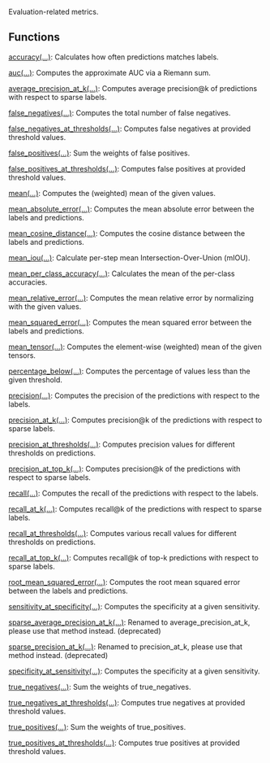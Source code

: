 
Evaluation-related metrics.
## Functions
[accuracy(...)](https://www.tensorflow.org/api_docs/python/tf/compat/v1/metrics/accuracy): Calculates how often predictions matches labels.

[auc(...)](https://www.tensorflow.org/api_docs/python/tf/compat/v1/metrics/auc): Computes the approximate AUC via a Riemann sum.

[average_precision_at_k(...)](https://www.tensorflow.org/api_docs/python/tf/compat/v1/metrics/average_precision_at_k): Computes average precision@k of predictions with respect to sparse labels.

[false_negatives(...)](https://www.tensorflow.org/api_docs/python/tf/compat/v1/metrics/false_negatives): Computes the total number of false negatives.

[false_negatives_at_thresholds(...)](https://www.tensorflow.org/api_docs/python/tf/compat/v1/metrics/false_negatives_at_thresholds): Computes false negatives at provided threshold values.

[false_positives(...)](https://www.tensorflow.org/api_docs/python/tf/compat/v1/metrics/false_positives): Sum the weights of false positives.

[false_positives_at_thresholds(...)](https://www.tensorflow.org/api_docs/python/tf/compat/v1/metrics/false_positives_at_thresholds): Computes false positives at provided threshold values.

[mean(...)](https://www.tensorflow.org/api_docs/python/tf/compat/v1/metrics/mean): Computes the (weighted) mean of the given values.

[mean_absolute_error(...)](https://www.tensorflow.org/api_docs/python/tf/compat/v1/metrics/mean_absolute_error): Computes the mean absolute error between the labels and predictions.

[mean_cosine_distance(...)](https://www.tensorflow.org/api_docs/python/tf/compat/v1/metrics/mean_cosine_distance): Computes the cosine distance between the labels and predictions.

[mean_iou(...)](https://www.tensorflow.org/api_docs/python/tf/compat/v1/metrics/mean_iou): Calculate per-step mean Intersection-Over-Union (mIOU).

[mean_per_class_accuracy(...)](https://www.tensorflow.org/api_docs/python/tf/compat/v1/metrics/mean_per_class_accuracy): Calculates the mean of the per-class accuracies.

[mean_relative_error(...)](https://www.tensorflow.org/api_docs/python/tf/compat/v1/metrics/mean_relative_error): Computes the mean relative error by normalizing with the given values.

[mean_squared_error(...)](https://www.tensorflow.org/api_docs/python/tf/compat/v1/metrics/mean_squared_error): Computes the mean squared error between the labels and predictions.

[mean_tensor(...)](https://www.tensorflow.org/api_docs/python/tf/compat/v1/metrics/mean_tensor): Computes the element-wise (weighted) mean of the given tensors.

[percentage_below(...)](https://www.tensorflow.org/api_docs/python/tf/compat/v1/metrics/percentage_below): Computes the percentage of values less than the given threshold.

[precision(...)](https://www.tensorflow.org/api_docs/python/tf/compat/v1/metrics/precision): Computes the precision of the predictions with respect to the labels.

[precision_at_k(...)](https://www.tensorflow.org/api_docs/python/tf/compat/v1/metrics/precision_at_k): Computes precision@k of the predictions with respect to sparse labels.

[precision_at_thresholds(...)](https://www.tensorflow.org/api_docs/python/tf/compat/v1/metrics/precision_at_thresholds): Computes precision values for different thresholds on predictions.

[precision_at_top_k(...)](https://www.tensorflow.org/api_docs/python/tf/compat/v1/metrics/precision_at_top_k): Computes precision@k of the predictions with respect to sparse labels.

[recall(...)](https://www.tensorflow.org/api_docs/python/tf/compat/v1/metrics/recall): Computes the recall of the predictions with respect to the labels.

[recall_at_k(...)](https://www.tensorflow.org/api_docs/python/tf/compat/v1/metrics/recall_at_k): Computes recall@k of the predictions with respect to sparse labels.

[recall_at_thresholds(...)](https://www.tensorflow.org/api_docs/python/tf/compat/v1/metrics/recall_at_thresholds): Computes various recall values for different thresholds on predictions.

[recall_at_top_k(...)](https://www.tensorflow.org/api_docs/python/tf/compat/v1/metrics/recall_at_top_k): Computes recall@k of top-k predictions with respect to sparse labels.

[root_mean_squared_error(...)](https://www.tensorflow.org/api_docs/python/tf/compat/v1/metrics/root_mean_squared_error): Computes the root mean squared error between the labels and predictions.

[sensitivity_at_specificity(...)](https://www.tensorflow.org/api_docs/python/tf/compat/v1/metrics/sensitivity_at_specificity): Computes the specificity at a given sensitivity.

[sparse_average_precision_at_k(...)](https://www.tensorflow.org/api_docs/python/tf/compat/v1/metrics/sparse_average_precision_at_k): Renamed to average_precision_at_k, please use that method instead. (deprecated)

[sparse_precision_at_k(...)](https://www.tensorflow.org/api_docs/python/tf/compat/v1/metrics/sparse_precision_at_k): Renamed to precision_at_k, please use that method instead. (deprecated)

[specificity_at_sensitivity(...)](https://www.tensorflow.org/api_docs/python/tf/compat/v1/metrics/specificity_at_sensitivity): Computes the specificity at a given sensitivity.

[true_negatives(...)](https://www.tensorflow.org/api_docs/python/tf/compat/v1/metrics/true_negatives): Sum the weights of true_negatives.

[true_negatives_at_thresholds(...)](https://www.tensorflow.org/api_docs/python/tf/compat/v1/metrics/true_negatives_at_thresholds): Computes true negatives at provided threshold values.

[true_positives(...)](https://www.tensorflow.org/api_docs/python/tf/compat/v1/metrics/true_positives): Sum the weights of true_positives.

[true_positives_at_thresholds(...)](https://www.tensorflow.org/api_docs/python/tf/compat/v1/metrics/true_positives_at_thresholds): Computes true positives at provided threshold values.

